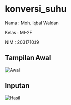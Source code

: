 # konversi_suhu

Nama : Moh. Iqbal Waldan

Kelas : MI-2F

NIM : 203171039

## Tampilan Awal

![Awal](https://user-images.githubusercontent.com/69692712/157264168-1cc816c6-ea44-436c-87a5-28dc9f560359.png)

## Inputan

![Hasil](https://user-images.githubusercontent.com/69692712/157264160-fd8ad6dd-e542-42fd-b1c4-7cf2ccb2d62b.png)
